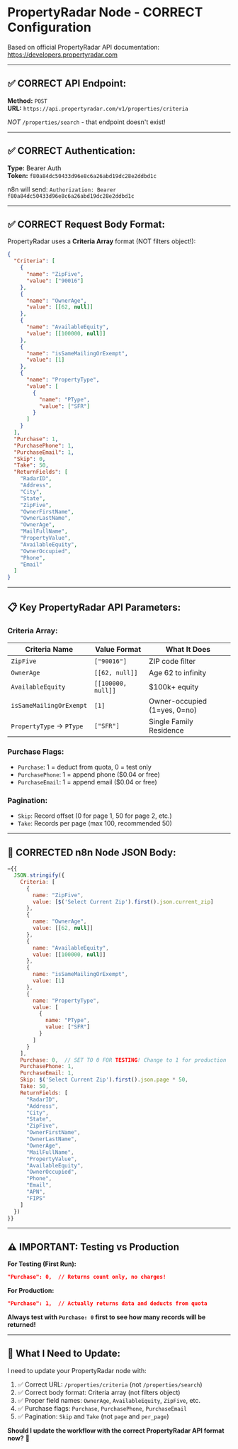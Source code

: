 # PropertyRadar Node - CORRECT Configuration

Based on official PropertyRadar API documentation: https://developers.propertyradar.com

---

## ✅ **CORRECT API Endpoint:**

**Method:** `POST`  
**URL:** `https://api.propertyradar.com/v1/properties/criteria`

*NOT* `/properties/search` - that endpoint doesn't exist!

---

## ✅ **CORRECT Authentication:**

**Type:** Bearer Auth  
**Token:** `f80a84dc50433d96e8c6a26abd19dc28e2ddbd1c`

n8n will send: `Authorization: Bearer f80a84dc50433d96e8c6a26abd19dc28e2ddbd1c`

---

## ✅ **CORRECT Request Body Format:**

PropertyRadar uses a **Criteria Array** format (NOT filters object!):

```json
{
  "Criteria": [
    {
      "name": "ZipFive",
      "value": ["90016"]
    },
    {
      "name": "OwnerAge",
      "value": [[62, null]]
    },
    {
      "name": "AvailableEquity",
      "value": [[100000, null]]
    },
    {
      "name": "isSameMailingOrExempt",
      "value": [1]
    },
    {
      "name": "PropertyType",
      "value": [
        {
          "name": "PType",
          "value": ["SFR"]
        }
      ]
    }
  ],
  "Purchase": 1,
  "PurchasePhone": 1,
  "PurchaseEmail": 1,
  "Skip": 0,
  "Take": 50,
  "ReturnFields": [
    "RadarID",
    "Address",
    "City",
    "State",
    "ZipFive",
    "OwnerFirstName",
    "OwnerLastName",
    "OwnerAge",
    "MailFullName",
    "PropertyValue",
    "AvailableEquity",
    "OwnerOccupied",
    "Phone",
    "Email"
  ]
}
```

---

## 📋 **Key PropertyRadar API Parameters:**

### **Criteria Array:**
| Criteria Name | Value Format | What It Does |
|---------------|--------------|--------------|
| `ZipFive` | `["90016"]` | ZIP code filter |
| `OwnerAge` | `[[62, null]]` | Age 62 to infinity |
| `AvailableEquity` | `[[100000, null]]` | $100k+ equity |
| `isSameMailingOrExempt` | `[1]` | Owner-occupied (1=yes, 0=no) |
| `PropertyType` → `PType` | `["SFR"]` | Single Family Residence |

### **Purchase Flags:**
- `Purchase`: 1 = deduct from quota, 0 = test only
- `PurchasePhone`: 1 = append phone ($0.04 or free)
- `PurchaseEmail`: 1 = append email ($0.04 or free)

### **Pagination:**
- `Skip`: Record offset (0 for page 1, 50 for page 2, etc.)
- `Take`: Records per page (max 100, recommended 50)

---

## 🔧 **CORRECTED n8n Node JSON Body:**

```javascript
={{
  JSON.stringify({
    Criteria: [
      {
        name: "ZipFive",
        value: [$('Select Current Zip').first().json.current_zip]
      },
      {
        name: "OwnerAge",
        value: [[62, null]]
      },
      {
        name: "AvailableEquity",
        value: [[100000, null]]
      },
      {
        name: "isSameMailingOrExempt",
        value: [1]
      },
      {
        name: "PropertyType",
        value: [
          {
            name: "PType",
            value: ["SFR"]
          }
        ]
      }
    ],
    Purchase: 0,  // SET TO 0 FOR TESTING! Change to 1 for production
    PurchasePhone: 1,
    PurchaseEmail: 1,
    Skip: $('Select Current Zip').first().json.page * 50,
    Take: 50,
    ReturnFields: [
      "RadarID",
      "Address",
      "City",
      "State",
      "ZipFive",
      "OwnerFirstName",
      "OwnerLastName",
      "OwnerAge",
      "MailFullName",
      "PropertyValue",
      "AvailableEquity",
      "OwnerOccupied",
      "Phone",
      "Email",
      "APN",
      "FIPS"
    ]
  })
}}
```

---

## ⚠️ **IMPORTANT: Testing vs Production**

**For Testing (First Run):**
```json
"Purchase": 0,  // Returns count only, no charges!
```

**For Production:**
```json
"Purchase": 1,  // Actually returns data and deducts from quota
```

**Always test with `Purchase: 0` first to see how many records will be returned!**

---

## 📝 **What I Need to Update:**

I need to update your PropertyRadar node with:
1. ✅ Correct URL: `/properties/criteria` (not `/properties/search`)
2. ✅ Correct body format: Criteria array (not filters object)
3. ✅ Proper field names: `OwnerAge`, `AvailableEquity`, `ZipFive`, etc.
4. ✅ Purchase flags: `Purchase`, `PurchasePhone`, `PurchaseEmail`
5. ✅ Pagination: `Skip` and `Take` (not `page` and `per_page`)

**Should I update the workflow with the correct PropertyRadar API format now?** 🔧

